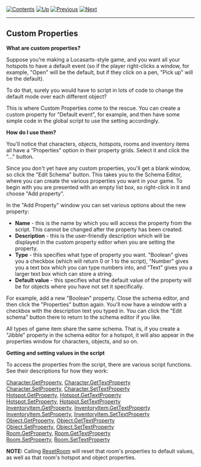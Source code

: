 []()

[![Contents](contents.gif)](ags) [![Up](up.gif)](ags12#topic20)
[![Previous](back.gif)](ags19#GlobalVariables)
[![Next](forward.gif)](ags21#topic32)

------------------------------------------------------------------------

Custom Properties
-----------------

**What are custom properties?**

Suppose you're making a Lucasarts-style game, and you want all your
hotspots to have a default event (so if the player right-clicks a
window, for example, "Open" will be the default, but if they click on a
pen, "Pick up" will be the default).

To do that, surely you would have to script in lots of code to change
the default mode over each different object?

This is where Custom Properties come to the rescue. You can create a
custom property for "Default event", for example, and then have some
simple code in the global script to use the setting accordingly.

**How do I use them?**

You'll notice that characters, objects, hotspots, rooms and inventory
items all have a "Properties" option in their property grids. Select it
and click the "..." button.

Since you don't yet have any custom properties, you'll get a blank
window, so click the "Edit Schema" button. This takes you to the Schema
Editor, where you can create the various properties you want in your
game. To begin with you are presented with an empty list box, so
right-click in it and choose "Add property".

In the "Add Property" window you can set various options about the new
property:

-   **Name** - this is the name by which you will access the property
    from the script. This cannot be changed after the property has
    been created.
-   **Description** - this is the user-friendly description which will
    be displayed in the custom property editor when you are setting
    the property.
-   **Type** - this specifies what type of property you want. "Boolean"
    gives you a checkbox (which will return 0 or 1 to the script),
    "Number" gives you a text box which you can type numbers into, and
    "Text" gives you a larger text box which can store a string.
-   **Default value** - this specifies what the default value of the
    property will be for objects where you have not set it specifically.

For example, add a new "Boolean" property. Close the schema editor, and
then click the "Properties" button again. You'll now have a window with
a checkbox with the description text you typed in. You can click the
"Edit schema" button there to return to the schema editor if you like.

All types of game item share the same schema. That is, if you create a
"Jibble" property in the schema editor for a hotspot, it will also
appear in the properties window for characters, objects, and so on.

**Getting and setting values in the script**

To access the properties from the script, there are various script
functions. See their descriptions for how they work:

[Character.GetProperty](ags47#Character.GetProperty),
[Character.GetTextProperty](ags47#Character.GetTextProperty)\
[Character.SetProperty](ags47#Character.SetProperty),
[Character.SetTextProperty](ags47#Character.SetTextProperty)\
[Hotspot.GetProperty](ags63#Hotspot.GetProperty),
[Hotspot.GetTextProperty](ags63#Hotspot.GetTextProperty)\
[Hotspot.SetProperty](ags63#Hotspot.SetProperty),
[Hotspot.SetTextProperty](ags63#Hotspot.SetTextProperty)\
[InventoryItem.GetProperty](ags64#InventoryItem.GetProperty),
[InventoryItem.GetTextProperty](ags64#InventoryItem.GetTextProperty)\
[InventoryItem.SetProperty](ags64#InventoryItem.SetProperty),
[InventoryItem.SetTextProperty](ags64#InventoryItem.SetTextProperty)\
[Object.GetProperty](ags68#Object.GetProperty),
[Object.GetTextProperty](ags68#Object.GetTextProperty)\
[Object.SetProperty](ags68#Object.SetProperty),
[Object.SetTextProperty](ags68#Object.SetTextProperty)\
[Room.GetProperty](ags73#Room.GetProperty),
[Room.GetTextProperty](ags73#Room.GetTextProperty)\
[Room.SetProperty](ags73#Room.SetProperty),
[Room.SetTextProperty](ags73#Room.SetTextProperty)

**NOTE:** Calling [ResetRoom](ags73#ResetRoom) will reset that
room's properties to default values, as well as that room's hotspot and
object properties.
